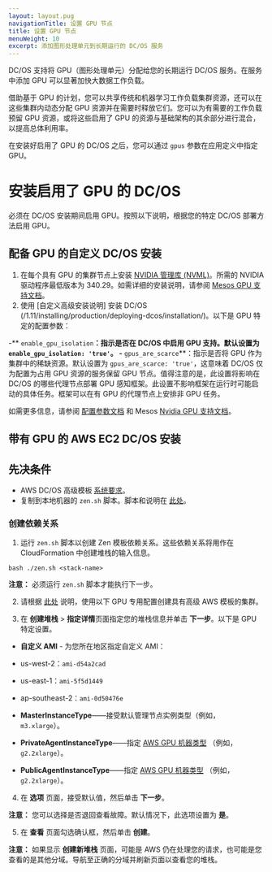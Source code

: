 ```yaml
---
layout: layout.pug
navigationTitle: 设置 GPU 节点
title: 设置 GPU 节点
menuWeight: 10
excerpt: 添加图形处理单元到长期运行的 DC/OS 服务
---
```



DC/OS 支持将 GPU（图形处理单元）分配给您的长期运行 DC/OS 服务。在服务中添加 GPU 可以显著加快大数据工作负载。

借助基于 GPU 的计划，您可以共享传统和机器学习工作负载集群资源，还可以在这些集群内动态分配 GPU 资源并在需要时释放它们。您可以为有需要的工作负载预留 GPU 资源，或将这些启用了 GPU 的资源与基础架构的其余部分进行混合，以提高总体利用率。

在安装好启用了 GPU 的 DC/OS 之后，您可以通过 `gpus` 参数在应用定义中指定 GPU。

# 安装启用了 GPU 的 DC/OS 
必须在 DC/OS 安装期间启用 GPU。按照以下说明，根据您的特定 DC/OS 部署方法启用 GPU。

## 配备 GPU 的自定义 DC/OS 安装

1. 在每个具有 GPU 的集群节点上安装 [NVIDIA 管理库 (NVML)](https://developer.nvidia.com/nvidia-management-library-nvml)。所需的 NVIDIA 驱动程序最低版本为 340.29。如需详细的安装说明，请参阅 [Mesos GPU 支持文档](http://mesos.apache.org/documentation/latest/gpu-support/#external-dependencies)。
1. 使用 [自定义高级安装说明] 安装 DC/OS (/1.11/installing/production/deploying-dcos/installation/)。以下是 GPU 特定的配置参数：

 -** `enable_gpu_isolation`**：指示是否在 DC/OS 中启用 GPU 支持。默认设置为 `enable_gpu_isolation: 'true'`。
 -** `gpus_are_scarce`**：指示是否将 GPU 作为集群中的稀缺资源。默认设置为 `gpus_are_scarce: 'true'`，这意味着 DC/OS 仅为配置为占用 GPU 资源的服务保留 GPU 节点。值得注意的是，此设置将影响在 DC/OS 的哪些代理节点部署 GPU 感知框架。此设置不影响框架在运行时可能启动的具体任务。框架可以在有 GPU 的代理节点上安排非 GPU 任务。

 如需更多信息，请参阅 [配置参数文档](/cn/1.11/installing/production/advanced-configuration/configuration-reference/#enable-gpu-isolation) 和 Mesos [Nvidia GPU 支持文档](http://mesos.apache.org/documentation/latest/gpu-support/#external-dependencies)。

## 带有 GPU 的 AWS EC2 DC/OS 安装

## 先决条件
- AWS DC/OS 高级模板 [系统要求](/cn/1.11/installing/evaluation/cloud-installation/aws/advanced/)。
- 复制到本地机器的 `zen.sh` 脚本。脚本和说明在 [此处](/cn/1.11/installing/evaluation/cloud-installation/aws/advanced/)。

### 创建依赖关系

1. 运行 `zen.sh` 脚本以创建 Zen 模板依赖关系。这些依赖关系将用作在 CloudFormation 中创建堆栈的输入信息。

```
bash ./zen.sh <stack-name>
```

 **注意：** 必须运行 `zen.sh` 脚本才能执行下一步。

2. 请根据 [此处](/cn/1.11/installing/evaluation/cloud-installation/aws/advanced/) 说明，使用以下 GPU 专用配置创建具有高级 AWS 模板的集群。

3. 在 **创建堆栈** > **指定详情**页面指定您的堆栈信息并单击 **下一步**。以下是 GPU 特定设置。

 - **自定义 AMI** - 为您所在地区指定自定义 AMI：

 - us-west-2：`ami-d54a2cad`
 - us-east-1：`ami-5f5d1449`
 - ap-southeast-2：`ami-0d50476e`

 - **MasterInstanceType**——接受默认管理节点实例类型（例如， `m3.xlarge`）。
 - **PrivateAgentInstanceType**——指定 [AWS GPU 机器类型](https://aws.amazon.com/ec2/instance-types/#p2) （例如， `g2.2xlarge`）。
 - **PublicAgentInstanceType**——指定 [AWS GPU 机器类型](https://aws.amazon.com/ec2/instance-types/#p2) （例如， `g2.2xlarge`）。

4. 在 **选项** 页面，接受默认值，然后单击 **下一步**。

 **注意：** 您可以选择是否退回查看故障。默认情况下，此选项设置为 **是**。

5. 在 **查看** 页面勾选确认框，然后单击 **创建**。

 **注意：** 如果显示 **创建新堆栈** 页面，可能是 AWS 仍在处理您的请求，也可能是您查看的是其他分域。导航至正确的分域并刷新页面以查看您的堆栈。
